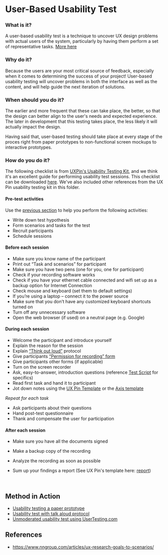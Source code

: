 # User-Based Usability Test

### What is it?

A user-based usability test is a technique to uncover UX design problems with actual users of the system, particularly by having them perform a set of representative tasks. 
[More here](https://drive.google.com/open?id=0BwLVd0W-_5qwU0J4TjBCa1ZCSjg)


### Why do it?

Because the users are your most critical source of feedback, especially when it comes to determining the success of your project! User-based usability testing will uncover problems in both the interface as well as the content, and will help guide the next iteration of solutions.

### When should you do it?

The earlier and more frequent that these can take place, the better, so that the design can better align to the user's needs and expected experience. The later in development that this testing takes place, the less likely it will actually impact the design.  

Having said that, user-based testing should take place at every stage of the proces right from paper prototypes to non-functional screen mockups to interactive prototypes.


### How do you do it?

The following checklist is from [UXPin's Usability Testing Kit](https://www.uxpin.com/studio/blog/new-usability-testing-kit-ready-download-free/), and we think it's an excellent guide for performing usability test sessions. This checklist can be downloaded [here](../UsabilityTesting/UXPIN_Usability_Test_Checklist.docx). We've also included other references from the UX Pin usability testing kit in this folder. 

#### Pre-test activities

Use the [previous section](/3.Plan-the-test) to help you perform the following activities: 

- Write down test hypothesis 
- Form scenarios and tasks for the test 
- Recruit participants
- Schedule sessions

#### Before each session

- Make sure you know name of the participant
- Print out “Task and scenarios” for participant
- Make sure you have two pens (one for you, one  for participant)
- Check if your recording software works
- Check if you have your ethernet cable connected and wifi set up as a backup option for Internet Connection
- Check mouse and keyboard (set them to default settings)
- If you’re using a laptop – connect it to the power source
- Make sure that you don’t have any customized keyboard shortcuts turned on
- Turn off any unnecessary software
- Open the web browser (if used) on a neutral page (e.g. Google)

#### During each session

- Welcome the participant and introduce yourself
- Explain the reason for the session
- Explain [“Think out loud”](https://www.nngroup.com/articles/thinking-aloud-the-1-usability-tool/) protocol
- Give participants [“Permission for recording” form](../UsabilityTesting/UXPIN_Permission_to_record.docx)
- Give participants other forms (if applicable)
- Turn on the screen recorder
- Ask, easy-to-answer, introduction questions (reference [Test Script](../UsabilityTesting/UXPIN_Usability_Test_Script.docx) for specifics)
- Read first task and hand it to participant
- Jot down notes using the [UX Pin Template](../UsabilityTesting/UXPIN_Usability_Test_Notes.docx) or the [Axis template](https://docs.google.com/spreadsheets/d/1lfcPwG4gH-rQQhl5MuXgNevy8_hlJPvdx6_RiLT34qw/edit#gid=0) 

*Repeat for each task*  
- Ask participants about their questions
- Hand post-test questionnaire
- Thank and compensate the user for participation

#### After each session

- Make sure you have all the documents signed
- Make a backup copy of the recording
- Analyze the recording as soon as possible
- Sum up your findings a report (See UX Pin's template here: [report](../UsabilityTesting/UXPIN_Usability_Report_Template.docx))

  ​

## Method in Action
- [Usability testing a paper prototype](https://www.youtube.com/watch?v=9wQkLthhHKA)
- [Usability test with talk aloud protocol](https://www.youtube.com/watch?v=thNZIZmMDQo)
- [Unmoderated usability test using UserTesting.com](https://www.youtube.com/watch?v=XlD2BZ3KKQY)


## References
- https://www.nngroup.com/articles/ux-research-goals-to-scenarios/
